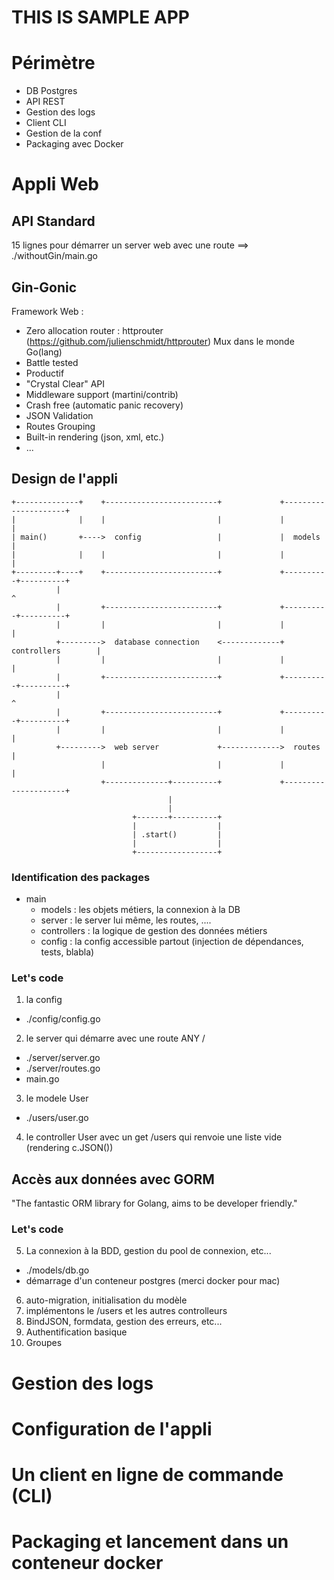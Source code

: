 # THIS IS SAMPLE APP

# Périmètre
 - DB Postgres
 - API REST
 - Gestion des logs
 - Client CLI
 - Gestion de la conf
 - Packaging avec Docker

# Appli Web
## API Standard

15 lignes pour démarrer un server web avec une route
==> ./withoutGin/main.go

## Gin-Gonic

Framework Web :
 - Zero allocation router : httprouter (https://github.com/julienschmidt/httprouter) Mux dans le monde Go(lang)
 - Battle tested
 - Productif
 - "Crystal Clear" API
 - Middleware support (martini/contrib)
 - Crash free (automatic panic recovery)
 - JSON Validation
 - Routes Grouping
 - Built-in rendering (json, xml, etc.)
 - ...

## Design de l'appli
 ````
 +--------------+    +-------------------------+             +---------------------+
 |              |    |                         |             |                     |
 | main()       +---->  config                 |             |  models             |
 |              |    |                         |             |                     |
 +---------+----+    +-------------------------+             +----------+----------+
           |                                                            ^
           |         +-------------------------+             +----------+----------+
           |         |                         |             |                     |
           +--------->  database connection    <-------------+  controllers        |
           |         |                         |             |                     |
           |         +-------------------------+             +----------+----------+
           |                                                            ^
           |         +-------------------------+             +----------+----------+
           |         |                         |             |                     |
           +--------->  web server             +------------->  routes             |
                     |                         |             |                     |
                     +--------------+----------+             +---------------------+
                                    |
                                    |
                            +-------+----------+
                            |                  |
                            | .start()         |
                            |                  |
                            +------------------+
````

### Identification des packages
- main
  - models : les objets métiers, la connexion à la DB
  - server : le server lui même, les routes, ....
  - controllers : la logique de gestion des données métiers
  - config : la config accessible partout (injection de dépendances, tests, blabla)

### Let's code
 1. la config
   - ./config/config.go
 2. le server qui démarre avec une route ANY /
   - ./server/server.go
   - ./server/routes.go
   - main.go
 3. le modele User
   -  ./users/user.go
 4. le controller User avec un get /users qui renvoie une liste vide (rendering c.JSON())

## Accès aux données avec GORM
"The fantastic ORM library for Golang, aims to be developer friendly."

### Let's code
5. La connexion à la BDD, gestion du pool de connexion, etc...
  - ./models/db.go
  - démarrage d'un conteneur postgres (merci docker pour mac)
6. auto-migration, initialisation du modèle
7. implémentons le /users et les autres controlleurs
8. BindJSON, formdata, gestion des erreurs, etc...
9. Authentification basique
10. Groupes

# Gestion des logs

# Configuration de l'appli

# Un client en ligne de commande (CLI)

# Packaging et lancement dans un conteneur docker
